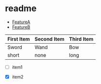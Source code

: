 readme
======

 * [FeatureA](FeatureA.md)
 * [FeatureB](FeatureB.md)

| First Item | Second Item | Third Item|
| -----------|-------------|------------|
| Sword  | Wand | Bow|
| short | none | long|


- [ ] item1
- [x] item2

